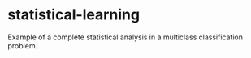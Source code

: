 # statistical-learning
Example of a complete statistical analysis in a multiclass classification problem.
